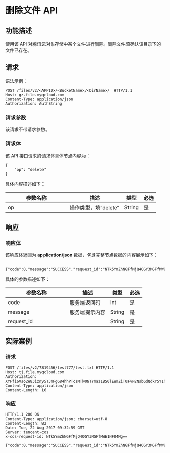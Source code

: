 # 删除文件 API 
## 功能描述
使用该 API 对腾讯云对象存储中某个文件进行删除。删除文件须确认该目录下的文件已存在。

## 请求
语法示例：
```
POST /files/v2/<APPID>/<BucketName>/<DirName>/  HTTP/1.1
Host: gz.file.myqcloud.com
Content-Type: application/json
Authorization: AuthString
```
<style  rel="stylesheet"> table th:nth-of-type(1) { width: 180px; }</style>


### 请求参数
该请求不带请求参数。

### 请求体
该 API 接口请求的请求体具体节点内容为：
```
{
    "op": "delete"
}
```
具体内容描述如下：

|参数名称|	描述	|类型|	必选|
|---|---|---|---|
|op|	操作类型，填“delete”	|String	|是|

## 响应

### 响应体

该响应体返回为 **application/json** 数据，包含完整节点数据的内容展示如下：
```
 {"code":0,"message":"SUCCESS","request_id":"NTk5YmZhNGFfMjQ4OGY3MGFfMWE1NF84Mg=="}
```
具体的参数描述如下：

|参数名称|描述|类型|必选|
|---|-- |--|--|
| code | 服务端返回码 | Int |  是 |
| message | 服务端提示内容 | String |  是 |
| request_id |  | String |  是 |


## 实际案例

### 请求
```
POST /files/v2/7319456/test777/test.txt HTTP/1.1
Host: tj.file.myqcloud.com
Authorization: XYFfi6Vso2e83izny5TJmFgG84hhPTczMTk0NTYmaz1BS0lEWmZiT0FvN2NsbGdQdkY5Y1hGckpEMGExSUN2Ujk4Sk0mZT0xNTA1OTU3Mzg2JnQ9MTUwMzM2NTM4NiZyPTQ3OTUwNTI2MSZmPSZiPXRlc3Q3Nzc=
Content-Type: application/json
Content-Length: 16
```

### 响应
```
HTTP/1.1 200 OK
Content-Type: application/json; charset=utf-8
Content-Length: 82
Date: Tue, 22 Aug 2017 09:32:59 GMT
Server: tencent-cos
x-cos-request-id: NTk5YmZhNGFfMjQ4OGY3MGFfMWE1NF84Mg==

{"code":0,"message":"SUCCESS","request_id":"NTk5YmZhNGFfMjQ4OGY3MGFfMWE1NF84Mg=="}
```

